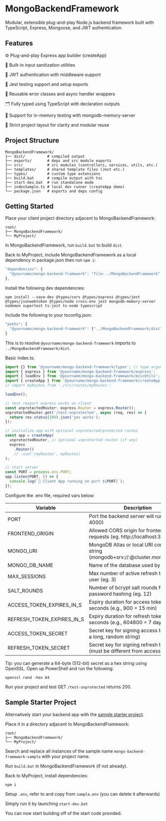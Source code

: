 # MongoBackendFramework
Modular, extensible plug-and-play Node.js backend framework built with TypeScript, Express, Mongoose, and JWT authentication.

## Features
⚙️ Plug-and-play Express app builder (createApp)

🧼 Built-in input sanitization utilities

🔐 JWT authentication with middleware support

🧪 Jest testing support and setup exports

🧱 Reusable error classes and async handler wrappers

🗂️ Fully typed using TypeScript with declaration outputs

🧪 Support for in-memory testing with mongodb-memory-server

📁 Strict project layout for clarity and modular reuse

## Project Structure
	MongoBackendFramework/
	├── dist/          # compiled output
	├── exports/       # deps and src module exports
	├── src/           # src modules (controllers, services, utils, etc.)
	├── templates/     # shared template files (Jest etc.)
	├── types/         # custom type extensions
	├── build.bat      # compile output with tsc
	├── start-dev.bat  # run standalone mode
	├── indexSample.ts # local dev runner (createApp demo)
	└── package.json   # exports and deps config

## Getting Started
Place your client project directory adjacent to MongoBackendFramework:

	root/
	├── MongoBackendFramework/
	└── MyProject/

In MongoBackendFramework, run ```build.bat``` to build ```dist```.

Back to MyProject, include MongoBackendFramework as a local dependency in package.json then run ```npm i```:
```javascript
"dependencies": {
  "@yourname/mongo-backend-framework": "file:../MongoBackendFramework"
},
```

Install the following dev dependencies:
```
npm install --save-dev @types/cors @types/express @types/jest @types/jsonwebtoken @types/node cross-env jest mongodb-memory-server nodemon supertest ts-jest ts-node typescript
```

Include the following to your tsconfig.json:
```javascript
"paths": {
  "@yourname/mongo-backend-framework": ["../MongoBackendFramework/dist"]
}
```

This is to resolve ```@yourname/mongo-backend-framework``` imports to ```../MongoBackendFramework/dist```.

Basic index.ts:
```javascript
import {} from '@yourname/mongo-backend-framework/types'; // type argumentation
import { express } from '@yourname/mongo-backend-framework/express';
import { loadEnv } from '@yourname/mongo-backend-framework/miscUtils';
import { createApp } from '@yourname/mongo-backend-framework/createApp';
// import myRoutes from './src/routes/myRoutes';

loadEnv();

// test rexport express works on client
const unprotectedRouter: express.Router = express.Router();
unprotectedRouter.get('/test-unprotected', async (req, res) => {
  return res.status(200).json('yes works');
});

// initialize app with optional unprotected/protected routes
const app = createApp(
  unprotectedRouter, // optional unprotected routes (if any)
  express
    .Router()
    // .use('/myRoutes', myRoutes)
);

// start server
const PORT = process.env.PORT;
app.listen(PORT, () => {
  console.log(`🚀 Client App running on port ${PORT}`);
});
```

Configure the .env file, required vars below:

| Variable  | Description |
| ------------- | ------------- |
| PORT  | Port the backend server will run on (eg. 4000)  |
| FRONTEND_ORIGIN  | Allowed CORS origin for frontend requests (eg. http://localhost:3001)  |
| MONGO_URI  | MongoDB Atlas or local URI connection string (mongodb+srv://<username>:<password>@cluster.mongodb.net/)  |
| MONGO_DB_NAME  | Name of the database used by this app  |
| MAX_SESSIONS  | Max number of active refresh tokens per user (eg. 3)  |
| SALT_ROUNDS  | Number of bcrypt salt rounds for password hashing (eg. 12)  |
| ACCESS_TOKEN_EXPIRES_IN_S  | Expiry duration for access tokens in seconds (e.g., 900 = 15 min)  |
| REFRESH_TOKEN_EXPIRES_IN_S  | Expiry duration for refresh tokens in seconds (e.g., 604800 = 7 days)  |
| ACCESS_TOKEN_SECRET  | Secret key for signing access tokens (use a long, random string)  |
| REFRESH_TOKEN_SECRET  | Secret key for signing refresh tokens (must be different from access token)  |

Tip: you can generate a 64-byte (512-bit) secret as a hex string using OpenSSL. Open up PowerShell and run the following:

```
openssl rand -hex 64
```

Run your project and test GET ```/test-unprotected``` returns 200.

## Sample Starter Project
Alternatively start your backend app with the [sample starter project](https://github.com/yct37785/MongoBackendFrameworkSample).

Place it in a directory adjacent to MongoBackendFramework:

	root/
	├── MongoBackendFramework/
	└── MyProject/

Search and replace all instances of the sample name ```mongo-backend-framework-sample``` with your project name.

Run ```build.bat``` in MongoBackendFramework (if not already).

Back to MyProject, install dependencies:
```
npm i
```

Setup ```.env```, refer to and copy from ```sample.env``` (you can delete it afterwards)

Simply run it by launching ```start-dev.bat```

You can now start building off of the start code provided.
